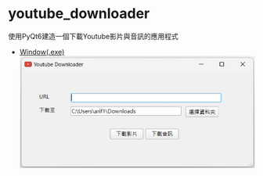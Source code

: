 # youtube_downloader
使用PyQt6建造一個下載Youtube影片與音訊的應用程式

- [Window(.exe)](https://github.com/cabie8399/youtube_downloader/releases)
![](./src/img/v1.0.0.jpg)

